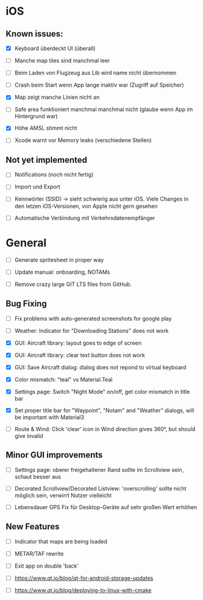 # iOS

## Known issues:

- [X] Keyboard überdeckt UI (überall)
- [ ] Manche map tiles sind manchmal leer
- [ ] Beim Laden von Flugzeug aus Lib wird name nicht übernommen
- [ ] Crash beim Start wenn App lange inaktiv war (Zugriff auf Speicher)
- [X] Map zeigt manche Linien nicht an
- [ ] Safe area funktioniert manchmal manchmal nicht (glaube wenn App im Hintergrund war)
- [X] Höhe AMSL stimmt nicht
- [ ] Xcode warnt vor Memory leaks (verschiedene Stellen)


## Not yet implemented

- [ ] Notifications (noch nicht fertig)
- [ ] Import und Export
- [ ] Kennwörter (SSID) -> sieht schwierig aus unter iOS. Viele Changes in den letzen iOS-Versionen, von Apple nicht gern gesehen
- [ ] Automatische Verbindung mit Verkehrsdatenempfänger


# General

- [ ] Generate spritesheet in proper way
- [ ] Update manual: onboarding, NOTAMs
- [ ] Remove crazy large GIT LTS files from GitHub.


## Bug Fixing

- [ ] Fix problems with auto-generated screenshots for google play
- [ ] Weather: Indicator for "Downloading Stations" does not work
- [x] GUI: Aircraft library: layout goes to edge of screen
- [x] GUI: Aircraft library: clear text button does not work
- [x] GUI: Save Aircraft dialog: dialog does not repond to virtual keyboard
- [x] Color mismatch: "teal" vs Material.Teal
- [x] Settings page: Switch "Night Mode" on/off, get color mismatch in title bar
- [x] Set proper title bar for "Waypoint", "Notam" and "Weather" dialogs, will be important with Material3
- [ ] Route & Wind: Click 'clear' icon in Wind direction gives 360°, but should give invalid


## Minor GUI improvements

- [ ] Settings page: oberer freigehaltener Rand sollte im Scrollview sein, schaut besser aus
- [ ] Decorated Scrollview/Decorated Listview: 'overscrolling' sollte nicht möglich sein, verwirrt Nutzer vielleicht
- [ ] Lebensdauer GPS Fix für Desktop-Geräte auf sehr großen Wert erhöhen


## New Features

- [ ] Indicator that maps are being loaded
- [ ] METAR/TAF rewrite
- [ ] Exit app on double 'back'
- [ ] https://www.qt.io/blog/qt-for-android-storage-updates
- [ ] https://www.qt.io/blog/deploying-to-linux-with-cmake

